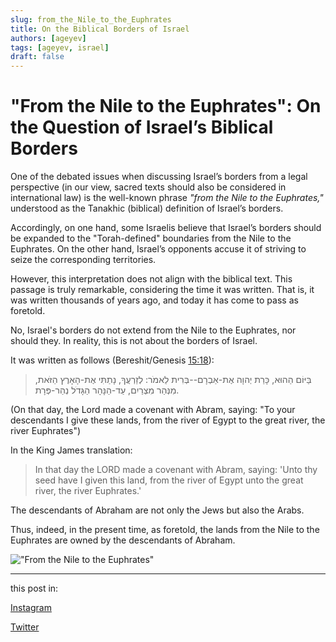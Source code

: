 ```yaml
---
slug: from_the_Nile_to_the_Euphrates
title: On the Biblical Borders of Israel 
authors: [ageyev]
tags: [ageyev, israel]
draft: false
---
```


# "From the Nile to the Euphrates": On the Question of Israel’s Biblical Borders

One of the debated issues when discussing Israel’s borders from a legal perspective (in our view, sacred texts should also be considered in international law) is the well-known phrase *"from the Nile to the Euphrates,"* understood as the Tanakhic (biblical) definition of Israel’s borders.

Accordingly, on one hand, some Israelis believe that Israel’s borders should be expanded to the "Torah-defined" boundaries from the Nile to the Euphrates. On the other hand, Israel’s opponents accuse it of striving to seize the corresponding territories.

However, this interpretation does not align with the biblical text. This passage is truly remarkable, considering the time it was written. That is, it was written thousands of years ago, and today it has come to pass as foretold. 

No, Israel's borders do not extend from the Nile to the Euphrates, nor should they. In reality, this is not about the borders of Israel.

<!--truncate--> 

It was written as follows (Bereshit/Genesis [15:18](https://mechon-mamre.org/p/pt/pt0115.htm)):

> בַּיּוֹם הַהוּא, כָּרַת יְהוָה אֶת-אַבְרָם--בְּרִית לֵאמֹר: לְזַרְעֲךָ, נָתַתִּי אֶת-הָאָרֶץ הַזֹּאת, מִנְּהַר מִצְרַיִם, עַד-הַנָּהָר הַגָּדֹל נְהַר-פְּרָת.

(On that day, the Lord made a covenant with Abram, saying: "To your descendants I give these lands, from the river of Egypt to the great river, the river Euphrates")

In the King James translation:

> In that day the LORD made a covenant with Abram, saying: 'Unto thy seed have I given this land, from the river of Egypt unto the great river, the river Euphrates.'

The descendants of Abraham are not only the Jews but also the Arabs.

Thus, indeed, in the present time, as foretold, the lands from the Nile to the Euphrates are owned by the descendants of Abraham.

!["From the Nile to the Euphrates"](/img/Illustrations/blog/2025-02-06-from_the_Nile_to_the_Euphrates/Bereshit_15-18.png)

--- 

this post in: 

[Instagram](https://www.instagram.com/p/DFvBBNkoYaM/) 

[Twitter](https://x.com/ageyev/status/1887506345617768538)

